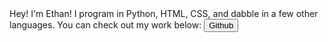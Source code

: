 <script data-name="BMC-Widget" data-cfasync="false" src="https://cdnjs.buymeacoffee.com/1.0.0/widget.prod.min.js" data-id="fighterethan" data-description="Support me on Buy me a coffee!" data-message="If you like my work here, please consider buying me a coffee!" data-color="#FF5F5F" data-position="Right" data-x_margin="18" data-y_margin="18"></script>

<html lang="en">
<head>
    <meta charset="utf-8">
<style>
.button{
    position: relative;
    border: none;
    transition: .4s ease-in;
    z-index: 1;
  }
.button::before,
.button::after{
    position: absolute;
    content: "";
    z-index: -1;
  }
.btn-1:hover {
    border: 2px solid #ff96ad;
    color: #ff96ad;
    background-color: #17181c;
  }
</style>
</head>
<body>
Hey! I'm Ethan! I program in Python, HTML, CSS, and dabble in a few other languages.
You can check out my work below:
<a href="https://github.com/fighter-Ethan/">
<button class="btn-1">Github</button>
</a>
</body>
</html>
